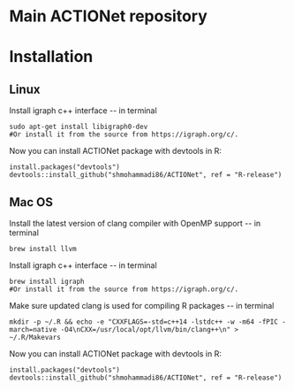 # Main ACTIONet repository

# Installation 

## Linux

Install igraph c++ interface -- in terminal

```{bash, echo = TRUE}
sudo apt-get install libigraph0-dev
#Or install it from the source from https://igraph.org/c/.
```

Now you can install ACTIONet package with devtools in R:

```{r, echo = TRUE}
install.packages("devtools")
devtools::install_github("shmohammadi86/ACTIONet", ref = "R-release")
```

## Mac OS

Install the latest version of clang compiler with OpenMP support -- in terminal

```{bash, echo=TRUE}
brew install llvm
```

Install igraph c++ interface -- in terminal

```{bash, echo=TRUE}
brew install igraph
#Or install it from the source from https://igraph.org/c/.
```

Make sure updated clang is used for compiling R packages -- in terminal

```{bash, echo=TRUE}
mkdir -p ~/.R && echo -e "CXXFLAGS=-std=c++14 -lstdc++ -w -m64 -fPIC -march=native -O4\nCXX=/usr/local/opt/llvm/bin/clang++\n" > ~/.R/Makevars
```

Now you can install ACTIONet package with devtools in R:

```{r, echo = TRUE}
install.packages("devtools")
devtools::install_github("shmohammadi86/ACTIONet", ref = "R-release")
```



